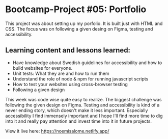 # Bootcamp-Project #05: Portfolio

This project was about setting up my porfolio. It is built just with HTML and CSS. The focus was on following a given desing on Figma, testing and accessibility.

## Learning content and lessons learned:
- Have knowledge about Swedish guidelines for accessibility and how to build websites for everyone.
- Unit tests: What they are and how to run them
- Understand the role of node & npm for running javascript scripts
- How to test your websites using cross-browser testing
- Following a given design

This week was code wise quite easy to realize. The biggest challenge was following the given design on Figma. Testing and accessibility is kind of a never ending story, which doesn't make it less important. Especially accessibility I find immensely important and I hope I'll find more time to dig into it and really pay attention and invest time into it in future projects.

View it live here: https://noemisalome.netlify.app/
